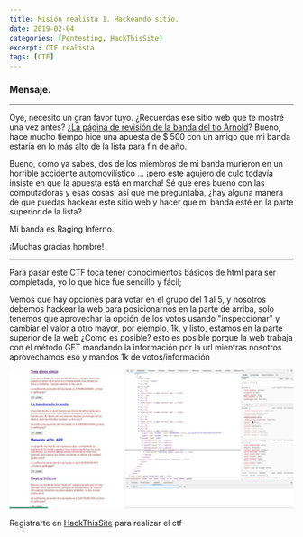 ```yaml
---
title: Misión realista 1. Hackeando sitio.
date: 2019-02-04
categories: [Pentesting, HackThisSite]
excerpt: CTF realista
tags: [CTF]
---
```


### Mensaje. 
---

Oye, necesito un gran favor tuyo. ¿Recuerdas ese sitio web que te mostré una vez antes? [¿La página de revisión de la banda del tío Arnold](https://www.hackthissite.org/missions/realistic/1/)? Bueno, hace mucho tiempo hice una apuesta de $ 500 con un amigo que mi banda estaría en lo más alto de la lista para fin de año.

Bueno, como ya sabes, dos de los miembros de mi banda murieron en un horrible accidente automovilístico ... ¡pero este agujero de culo todavía insiste en que la apuesta está en marcha! Sé que eres bueno con las computadoras y esas cosas, así que me preguntaba, ¿hay alguna manera de que puedas hackear este sitio web y hacer que mi banda esté en la parte superior de la lista?

Mi banda es Raging Inferno.

¡Muchas gracias hombre!

----

Para pasar este CTF toca tener conocimientos básicos de html para ser completada, yo lo que hice fue sencillo y fácil;

Vemos que hay opciones para votar en el grupo del 1 al 5, y nosotros debemos hackear la web para posicionarnos en la parte de arriba, solo tenemos que aprovechar la opción de los votos usando "inspeccionar" y cambiar el valor a otro mayor, por ejemplo, 1k, y listo, estamos en la parte superior de la web ¿Como es posible? esto es posible porque la web trabaja con el método GET mandando la información por la url mientras nosotros aprovechamos eso y mandos 1k de votos/información
  

![hacksite](/assets/img/post/17/hacksite_2.jpg) 
  
Registrarte en [HackThisSite](https://www.hackthissite.org/) para realizar el ctf